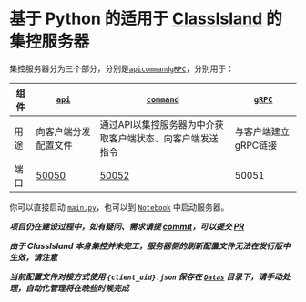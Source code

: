 # 基于 Python 的适用于 [ClassIsland](https://github.com/classisland/classisland) 的集控服务器

集控服务器分为三个部分，分别是[`api`](./ManagementServer/api.py)[`command`](./ManagementServer/command.py)[`gRPC`](./ManagementServer/gRPC.py)，分别用于：

| 组件 | [`api`](./ManagementServer/api.py)   | [`command`](./ManagementServer/command.py) | [`gRPC`](./ManagementServer/gRPC.py) |
|----|--------------------------------------|--------------------------------------------|--------------------------------------|
| 用途 | 向客户端分发配置文件                           | 通过API以集控服务器为中介获取客户端状态、向客户端发送指令             | 与客户端建立gRPC链接                         |
| 端口 | [50050](http://127.0.0.1:50050/docs) | [50052](http://127.0.0.1:50052/docs)       | 50051                                |

你可以直接启动 [`main.py`](./main.py)，也可以到 [`Notebook`](./ServerPresentation.ipynb) 中启动服务器。

***项目仍在建设过程中，如有疑问、需求请提 [commit](https://github.com/kaokao221/ClassIslandManagementServer.py/issues/new)，可以提交 [PR](https://github.com/kaokao221/ClassIslandManagementServer.py/compare)***

***由于 ClassIsland 本身集控并未完工，服务器侧的刷新配置文件无法在发行版中生效，请注意***

***当前配置文件对接方式使用 `{client_uid}.json` 保存在 [`Datas`](./Datas) 目录下，请手动处理，自动化管理将在晚些时候完成***

